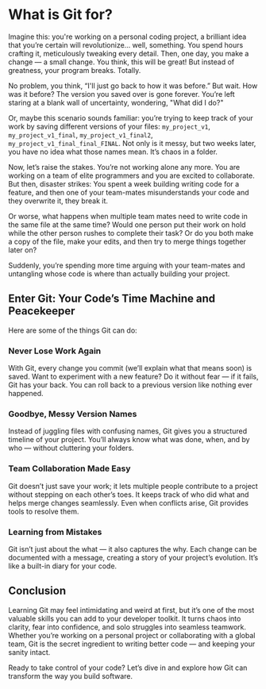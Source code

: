 # What is Git for?

Imagine this: you're working on a personal coding project, a brilliant idea that you’re certain will revolutionize… well, something. You spend hours crafting it, meticulously tweaking every detail. Then, one day, you make a change — a small change. You think, this will be great! But instead of greatness, your program breaks. Totally.

No problem, you think, “I'll just go back to how it was before.” But wait. How was it before? The version you saved over is gone forever. You’re left staring at a blank wall of uncertainty, wondering, "What did I do?"

Or, maybe this scenario sounds familiar: you’re trying to keep track of your work by saving different versions of your files: `my_project_v1`, `my_project_v1_final`, `my_project_v1_final2`, `my_project_v1_final_final_FINAL`. Not only is it messy, but two weeks later, you have no idea what those names mean. It’s chaos in a folder.

Now, let’s raise the stakes. You’re not working alone any more. You are working on a team of elite programmers and you are excited to collaborate. But then, disaster strikes: You spent a week building writing code for a feature, and then one of your team-mates misunderstands your code and they overwrite it, they break it.

Or worse, what happens when multiple team mates need to write code in the same file at the same time? Would one person put their work on hold while the other person rushes to complete their task? Or do you both make a copy of the file, make your edits, and then try to merge things together later on?

Suddenly, you’re spending more time arguing with your team-mates and untangling whose code is where than actually building your project.

## Enter Git: Your Code’s Time Machine and Peacekeeper

Here are some of the things Git can do: 

### Never Lose Work Again

With Git, every change you commit (we’ll explain what that means soon) is saved. Want to experiment with a new feature? Do it without fear — if it fails, Git has your back. You can roll back to a previous version like nothing ever happened.

### Goodbye, Messy Version Names

Instead of juggling files with confusing names, Git gives you a structured timeline of your project. You’ll always know what was done, when, and by who — without cluttering your folders. 

### Team Collaboration Made Easy

Git doesn’t just save your work; it lets multiple people contribute to a project without stepping on each other’s toes. It keeps track of who did what and helps merge changes seamlessly. Even when conflicts arise, Git provides tools to resolve them.

### Learning from Mistakes

Git isn’t just about the what — it also captures the why. Each change can be documented with a message, creating a story of your project’s evolution. It’s like a built-in diary for your code.

## Conclusion 

Learning Git may feel intimidating and weird at first, but it’s one of the most valuable skills you can add to your developer toolkit. It turns chaos into clarity, fear into confidence, and solo struggles into seamless teamwork. Whether you’re working on a personal project or collaborating with a global team, Git is the secret ingredient to writing better code — and keeping your sanity intact.

Ready to take control of your code? Let’s dive in and explore how Git can transform the way you build software.
